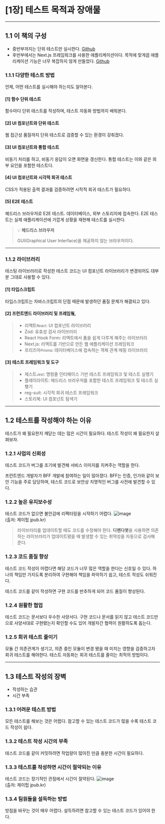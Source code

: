 # [1장] 테스트 목적과 장애물

---

## 1.1 이 책의 구성
- 중반부까지는 단위 테스트만 실시한다. 
  [Github](https://github.com/frontend-testing-book-kr/unittest)
- 후반부에서는 Next.js 프레임워크를 사용한 애플리케이션이다. 목적에 맞게끔 애플리케이션 기능은 너무 복잡하지 않게 만들었다.
  [Github](https://github.com/frontend-testing-book-kr/nextjs)

### 1.1.1 다양한 테스트 방법
언제, 어떤 테스트를 실시해야 하는지도 알아본다.

#### [1] 함수 단위 테스트
함수마다 단위 테스트를 작성하며, 테스트 자동화 방법까지 배워본다.

#### [2] UI 컴포넌트와 단위 테스트
웹 접근성 품질까지 단위 테스트로 검증할 수 있는 환경이 갖춰졌다.

#### [3] UI 컴포넌트와 통합 테스트
비동기 처리를 하고, 비동기 응답이 오면 화면을 갱신한다. 통합 테스트는 이와 같은 외부 요인을 포함한 테스트다.

#### [4] UI 컴포넌트와 시각적 회귀 테스트
CSS가 적용된 출력 결과를 검증하려면 시작적 회귀 테스트가 필요하다.

#### [5] E2E 테스트
헤드리스 브라우저로 E2E 테스트. 데이터베이스, 외부 스토리지에 접속한다. E2E 테스트는 실제 애플리케이션에 가깝게 상황을 재현해 테스트를 실시한다.

> 💡 **헤드리스 브라우저**
> 
> GUI(Graphical User Interface)을 제공하지 않는 브라우저이다.

---

### 1.1.2 라이브러리
테스팅 라이브러리로 작성한 테스트 코드는 UI 컴포넌트 라이브러리가 변경되어도 대부분 그대로 사용할 수 있다.

#### [1] 타입스크립트
타입스크립트는 자바스크립트의 단점 때문에 발생하던 품질 문제가 해결되고 있다.

#### [2] 프런트엔드 라이브러리 및 프레임웤,

> - 리액트<small>React</small>: UI 컴포넌트 라이브러리
> - Zod: 유효성 검사 라이브러리
> - React Hook Form: 리액트에서 폼을 쉽게 다루게 해주는 라이브러리
> - Next.js: 리액트를 기반으로 만든 웹 애플리케이션 프레임워크
> - 프리즈마<small>Prisma</small>: 데이터베이스에 접속하는 객체 관계 매핑 라이브러리

#### [3] 테스트 프레임워크 및 도구

> - 제스트<small>Jest</small>: 명령줄 인터페이스 기반 테스트 프레임워크 및 테스트 실행기
> - 플레이라이트: 헤드리스 브라우저를 포함한 테스트 프레임워크 및 테스트 실횅기
> - reg-suit: 시각적 회귀 테스트 프레임워크
> - 스토리북: UI 컴포넌트 탐색기

---

## 1.2 테스트를 작성해야 하는 이유
테스트가 왜 필요한지 깨닫는 데는 많은 시간이 필요하다. 테스트 작성이 왜 필요한지 살펴보자.

### 1.2.1 사업의 신뢰성
테스트 코드가 버그를 조기에 발견해 서비스 이미지를 지켜주는 역할을 한다.

프런트엔드 개발자가 BFF 개발에 참여하는 일이 많아졌다. BFF는 인증, 인가와 같이 보안 기능을 주로 담당하며, 테스트 코드로 보안상 치명적인 버그를 사전에 발견할 수 있다.

### 1.2.2 높은 유지보수성
테스트 코드가 없으면 불안감에 리팩터링을 시작하기 어렵다.
![image](https://github.com/user-attachments/assets/b8aa7652-3e53-4941-8297-5c7cf7184e17) <br>
(출처: 제이펍 jpub.kr)

> 라이브러리를 업데이트할 때도 코드를 수정해야 한다. **디펜다봇**을 사용하면 의존하는 라이브러리가 업데이트됐을 때 발생할 수 있는 취약성을 자동으로 검사해 준다.
 
### 1.2.3 코드 품질 향상
테스트 코드 작성이 어렵다면 해당 코드가 너무 많은 역할을 한다는 신호일 수 있다. 하나의 책임만 가지도록 분리하여 구현해야 책임을 파악하기 쉽고, 테스트 작성도 쉬워진다.

테스트 코드를 같이 작성하면 구현 코드를 반추하게 되어 코드 품질이 향상된다.

### 1.2.4 원활한 협업
테스트 코드는 문서보다 우수한 사양서다. 구현 코드나 문서를 읽지 않고 테스트 코드만으로 사양서대로 구현됐는지 확인할 수도 있어 개발자간 협력이 원활하도록 돕는다.

### 1.2.5 회귀 테스트 줄이기
모듈 간 의존관계가 생기고, 의존 중인 모듈이 변경 됐을 때 미치는 영향을 검증하고자 회귀 테스트를 해야한다. 테스트 자동화는 회귀 테스트를 줄이는 최적의 방법이다.

---

## 1.3 테스트 작성의 장벽

- 작성하는 습관
- 시간 부족

### 1.3.1 어려운 테스트 방법
모든 테스트를 해보는 것은 어렵다. 참고할 수 있는 테스트 코드가 많을 수록 테스트 코드 작성이 쉽다.

### 1.3.2 테스트 작성 시간의 부족
테스트 코드를 같이 커밋하려면 작업량이 많아진 만큼 충분한 시간이 필요하다.

### 1.3.3 테스트를 작성하면 시간이 절약되는 이유
테스트 코드는 장기적인 관점에서 시간이 절약된다.
![image](https://github.com/user-attachments/assets/ab496333-d730-42f1-b415-e0de4f45350c)<br>
(출처: 제이펍 jpub.kr)

### 1.3.4 팀원들을 설득하는 방법
방침을 바꾸는 것이 매우 어렵다. 설득하려면 참고할 수 있는 테스트 코드가 있어야 한다.
